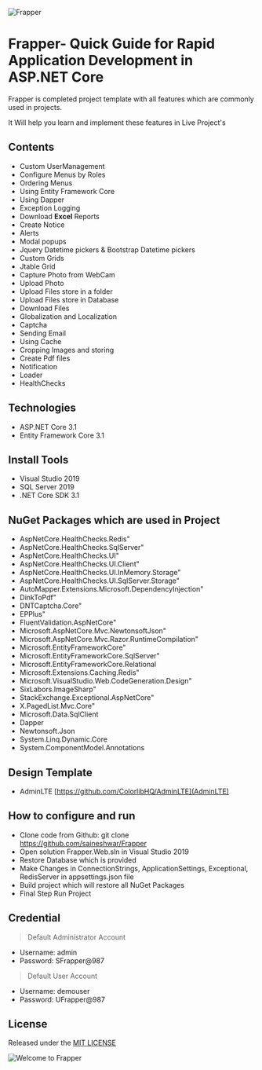 ![Frapper](https://github.com/saineshwar/Frapper/blob/main/Frapper.png)

# Frapper- Quick Guide for Rapid Application Development in ASP.NET Core 

Frapper is completed project template with all features which are commonly used in projects.

It Will help you learn and implement these features in Live Project's

## Contents 
* Custom UserManagement 
* Configure Menus by Roles
* Ordering Menus
* Using Entity Framework Core
* Using Dapper
* Exception Logging
* Download **Excel** Reports
* Create Notice
* Alerts
* Modal popups
* Jquery Datetime pickers & Bootstrap Datetime pickers
* Custom Grids
* Jtable Grid
* Capture Photo from WebCam
* Upload Photo
* Upload Files store in a folder
* Upload Files store in Database
* Download Files
* Globalization and Localization
* Captcha
* Sending Email
* Using Cache
* Cropping Images and storing
* Create Pdf files
* Notification
* Loader
* HealthChecks

## Technologies
* ASP.NET Core 3.1
* Entity Framework Core 3.1

 
## Install Tools
* Visual Studio 2019
* SQL Server 2019
* .NET Core SDK 3.1

## NuGet Packages which are used in Project
* AspNetCore.HealthChecks.Redis" 
* AspNetCore.HealthChecks.SqlServer" 
* AspNetCore.HealthChecks.UI" 
* AspNetCore.HealthChecks.UI.Client"
* AspNetCore.HealthChecks.UI.InMemory.Storage" 
* AspNetCore.HealthChecks.UI.SqlServer.Storage" 
* AutoMapper.Extensions.Microsoft.DependencyInjection" 
* DinkToPdf" 
* DNTCaptcha.Core" 
* EPPlus" 
* FluentValidation.AspNetCore" 
* Microsoft.AspNetCore.Mvc.NewtonsoftJson"  
* Microsoft.AspNetCore.Mvc.Razor.RuntimeCompilation" 
* Microsoft.EntityFrameworkCore" 
* Microsoft.EntityFrameworkCore.SqlServer" 
* Microsoft.EntityFrameworkCore.Relational
* Microsoft.Extensions.Caching.Redis" 
* Microsoft.VisualStudio.Web.CodeGeneration.Design"  
* SixLabors.ImageSharp" 
* StackExchange.Exceptional.AspNetCore" 
* X.PagedList.Mvc.Core"
* Microsoft.Data.SqlClient
* Dapper
* Newtonsoft.Json
* System.Linq.Dynamic.Core
* System.ComponentModel.Annotations

## Design Template
* AdminLTE [https://github.com/ColorlibHQ/AdminLTE](AdminLTE)

## How to configure and run
* Clone code from Github: git clone https://github.com/saineshwar/Frapper
* Open solution Frapper.Web.sln in Visual Studio 2019
* Restore Database which is provided
* Make Changes in ConnectionStrings, ApplicationSettings, Exceptional, RedisServer in appsettings.json file
* Build project which will restore all NuGet Packages
* Final Step Run Project

## Credential

> Default Administrator Account
* Username: admin
* Password: SFrapper@987

> Default User Account
* Username: demouser
* Password: UFrapper@987

## License
Released under the [MIT LICENSE](https://github.com/saineshwar/Frapper/blob/add-license-1/LICENSE)

![Welcome to Frapper](https://github.com/saineshwar/Frapper/blob/main/2frapper.png)

